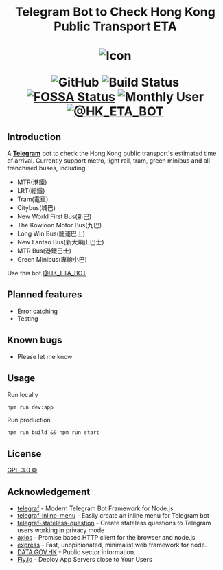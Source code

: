 <div align="center">
<h1>
Telegram Bot to Check Hong Kong Public Transport ETA<br>
<br>
<img src="https://raw.githubusercontent.com/kirosc/tg-hketa/master/images/icon_128.png" title="Telegram Bot to Check Hong Kong Public Transport ETA" alt="Icon">
<br>

![GitHub](https://img.shields.io/github/license/kirosc/tg-hketa)
![Build Status](https://github.com/kirosc/telegram-hketa/actions/workflows/main.yml/badge.svg?branch=master)
[![FOSSA Status](https://app.fossa.io/api/projects/git%2Bgithub.com%2Fkirosc%2Ftg-hketa.svg?type=shield)](https://app.fossa.io/projects/git%2Bgithub.com%2Fkirosc%2Ftg-hketa?ref=badge_shield)
![Monthly User](https://kd1rv712zf.execute-api.ap-east-1.amazonaws.com/monthly-user-count)
[![@HK_ETA_BOT](https://img.shields.io/badge/%F0%9F%92%AC%20Telegram-Bot-blue)](https://t.me/HK_ETA_BOT)

</h1>
</div>

## Introduction

A [**Telegram**](https://telegram.org) bot to check the Hong Kong public transport's estimated time of arrival. Currently support metro, light rail, tram, green minibus and all franchised buses, including

- MTR(港鐵)
- LRT(輕鐵)
- Tram(電車)
- Citybus(城巴)
- New World First Bus(新巴)
- The Kowloon Motor Bus(九巴)
- Long Win Bus(龍運巴士)
- New Lantao Bus(新大嶼山巴士)
- MTR Bus(港鐵巴士)
- Green Minibus(專線小巴)

Use this bot [@HK_ETA_BOT](https://t.me/HK_ETA_BOT)

## Planned features

- Error catching
- Testing

## Known bugs

- Please let me know

## Usage

Run locally

```
npm run dev:app
```

Run production

```
npm run build && npm run start
```

## License

[GPL-3.0 ©](./LICENSE)

## Acknowledgement

- [telegraf](https://github.com/telegraf/telegraf) - Modern Telegram Bot Framework for Node.js
- [telegraf-inline-menu](https://github.com/EdJoPaTo/telegraf-inline-menu) - Easily create an inline menu for Telegram bot
- [telegraf-stateless-question](https://github.com/EdJoPaTo/telegraf-stateless-question) - Create stateless questions to Telegram users working in privacy mode
- [axios](https://github.com/axios/axios) - Promise based HTTP client for the browser and node.js
- [express](https://github.com/expressjs/express) - Fast, unopinionated, minimalist web framework for node.
- [DATA.GOV.HK](https://data.gov.hk) - Public sector information.
- [Fly.io](https://fly.io) - Deploy App Servers close to Your Users
